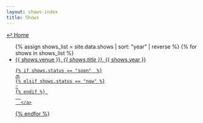 ```yaml
---
layout: shows-index
title: Shows
---
```

<a href="../">↩ Home </a>
<ul>
{% assign shows_list = site.data.shows | sort: "year" | reverse %}
{% for shows in shows_list %}
  <li>
      <a href="{{ shows.url }}">
      {{ shows.venue }}, <i>{{ shows.title }}</i>, {{ shows.year }}
      
    {% if shows.status == "soon"  %}
	🔜
	{% elsif shows.status == "now" %}
	☃
	{% endif %}	
      
      </a>
  </li>
{% endfor %}
</ul>